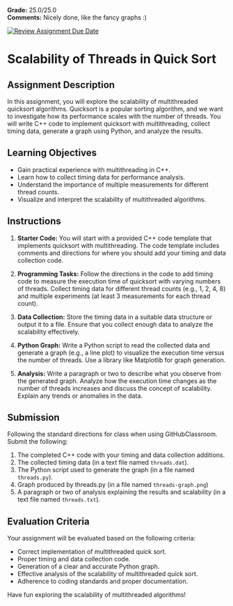 **Grade:** 25.0/25.0 <BR>
**Comments:** Nicely done, like the fancy graphs :) <BR>

[![Review Assignment Due Date](https://classroom.github.com/assets/deadline-readme-button-24ddc0f5d75046c5622901739e7c5dd533143b0c8e959d652212380cedb1ea36.svg)](https://classroom.github.com/a/2cRS5gR4)
# Scalability of Threads in Quick Sort

## Assignment Description

In this assignment, you will explore the scalability of multithreaded quicksort algorithms. Quicksort is a popular sorting algorithm, and we want to investigate how its performance scales with the number of threads. You will write C++ code to implement quicksort with multithreading, collect timing data, generate a graph using Python, and analyze the results.

## Learning Objectives

- Gain practical experience with multithreading in C++.
- Learn how to collect timing data for performance analysis.
- Understand the importance of multiple measurements for different thread counts.
- Visualize and interpret the scalability of multithreaded algorithms.

## Instructions

1. **Starter Code:** You will start with a provided C++ code template that implements quicksort with multithreading. The code template includes comments and directions for where you should add your timing and data collection code.

2. **Programming Tasks:** Follow the directions in the code to add timing code to measure the execution time of quicksort with varying numbers of threads. Collect timing data for different thread counts (e.g., 1, 2, 4, 8) and multiple experiments (at least 3 measurements for each thread count).

3. **Data Collection:** Store the timing data in a suitable data structure or output it to a file. Ensure that you collect enough data to analyze the scalability effectively.

4. **Python Graph:** Write a Python script to read the collected data and generate a graph (e.g., a line plot) to visualize the execution time versus the number of threads. Use a library like Matplotlib for graph generation.

5. **Analysis:** Write a paragraph or two to describe what you observe from the generated graph. Analyze how the execution time changes as the number of threads increases and discuss the concept of scalability. Explain any trends or anomalies in the data.

## Submission

Following the standard directions for class when using GitHubClassroom. Submit the following:

1. The completed C++ code with your timing and data collection additions.
2. The collected timing data (in a text file named `threads.dat`).
3. The Python script used to generate the graph (in a file named `threads.py`).
4. Graph produced by threads.py (in a file named `threads-graph.png`)
5. A paragraph or two of analysis explaining the results and scalability (in a text file named `threads.txt`).

## Evaluation Criteria

Your assignment will be evaluated based on the following criteria:

- Correct implementation of multithreaded quick sort.
- Proper timing and data collection code.
- Generation of a clear and accurate Python graph.
- Effective analysis of the scalability of multithreaded quick sort.
- Adherence to coding standards and proper documentation.

Have fun exploring the scalability of multithreaded algorithms!